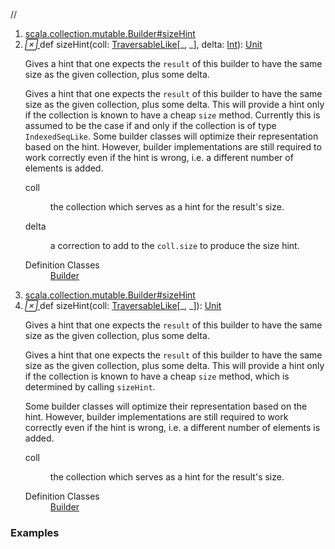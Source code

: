 //
<ol>
<li><a href="https://www.scala-lang.org/api/2.12.3/scala/collection/mutable/ArrayBuffer.html#sizeHint(coll:scala.collection.TraversableLike[_,_],delta:Int):Unit">scala.collection.mutable.Builder#sizeHint</a></li>
<li name="scala.collection.mutable.Builder#sizeHint" visbl="pub" class="indented0 " data-isabs="false" fullcomment="yes" group="Ungrouped"> <a id="sizeHint(coll:scala.collection.TraversableLike[_,_],delta:Int):Unit"></a><a id="sizeHint(TraversableLike[_,_],Int):Unit"></a> <span class="permalink"> <a href="../../../scala/collection/mutable/ArrayBuffer.html#sizeHint(coll:scala.collection.TraversableLike[_,_],delta:Int):Unit" title="Permalink"> <i class="material-icons"></i> </a> </span> <span class="modifier_kind"> <span class="modifier"></span> <span class="kind">def</span> </span> <span class="symbol"> <span class="name">sizeHint</span><span class="params">(<span name="coll">coll: <a href="../TraversableLike.html" class="extype" name="scala.collection.TraversableLike">TraversableLike</a>[_, _]</span>, <span name="delta">delta: <a href="../../Int.html" class="extype" name="scala.Int">Int</a></span>)</span><span class="result">: <a href="../../Unit.html" class="extype" name="scala.Unit">Unit</a></span> </span> <p class="shortcomment cmt">Gives a hint that one expects the <code>result</code> of this builder to have the same size as the given collection, plus some delta.</p>
 <div class="fullcomment">
  <div class="comment cmt">
   <p>Gives a hint that one expects the <code>result</code> of this builder to have the same size as the given collection, plus some delta. This will provide a hint only if the collection is known to have a cheap <code>size</code> method. Currently this is assumed to be the case if and only if the collection is of type <code>IndexedSeqLike</code>. Some builder classes will optimize their representation based on the hint. However, builder implementations are still required to work correctly even if the hint is wrong, i.e. a different number of elements is added. </p>
  </div>
  <dl class="paramcmts block">
   <dt class="param">
    coll
   </dt>
   <dd class="cmt">
    <p>the collection which serves as a hint for the result's size.</p>
   </dd>
   <dt class="param">
    delta
   </dt>
   <dd class="cmt">
    <p>a correction to add to the <code>coll.size</code> to produce the size hint.</p>
   </dd>
  </dl>
  <dl class="attributes block"> 
   <dt>
    Definition Classes
   </dt>
   <dd>
    <a href="Builder.html" class="extype" name="scala.collection.mutable.Builder">Builder</a>
   </dd>
  </dl>
 </div> </li>
        

<li><a href="https://www.scala-lang.org/api/2.12.3/scala/collection/mutable/ArrayBuffer.html#sizeHint(coll:scala.collection.TraversableLike[_,_]):Unit">scala.collection.mutable.Builder#sizeHint</a></li>
<li name="scala.collection.mutable.Builder#sizeHint" visbl="pub" class="indented0 " data-isabs="false" fullcomment="yes" group="Ungrouped"> <a id="sizeHint(coll:scala.collection.TraversableLike[_,_]):Unit"></a><a id="sizeHint(TraversableLike[_,_]):Unit"></a> <span class="permalink"> <a href="../../../scala/collection/mutable/ArrayBuffer.html#sizeHint(coll:scala.collection.TraversableLike[_,_]):Unit" title="Permalink"> <i class="material-icons"></i> </a> </span> <span class="modifier_kind"> <span class="modifier"></span> <span class="kind">def</span> </span> <span class="symbol"> <span class="name">sizeHint</span><span class="params">(<span name="coll">coll: <a href="../TraversableLike.html" class="extype" name="scala.collection.TraversableLike">TraversableLike</a>[_, _]</span>)</span><span class="result">: <a href="../../Unit.html" class="extype" name="scala.Unit">Unit</a></span> </span> <p class="shortcomment cmt">Gives a hint that one expects the <code>result</code> of this builder to have the same size as the given collection, plus some delta.</p>
 <div class="fullcomment">
  <div class="comment cmt">
   <p>Gives a hint that one expects the <code>result</code> of this builder to have the same size as the given collection, plus some delta. This will provide a hint only if the collection is known to have a cheap <code>size</code> method, which is determined by calling <code>sizeHint</code>.</p>
   <p> Some builder classes will optimize their representation based on the hint. However, builder implementations are still required to work correctly even if the hint is wrong, i.e. a different number of elements is added. </p>
  </div>
  <dl class="paramcmts block">
   <dt class="param">
    coll
   </dt>
   <dd class="cmt">
    <p>the collection which serves as a hint for the result's size.</p>
   </dd>
  </dl>
  <dl class="attributes block"> 
   <dt>
    Definition Classes
   </dt>
   <dd>
    <a href="Builder.html" class="extype" name="scala.collection.mutable.Builder">Builder</a>
   </dd>
  </dl>
 </div> </li>
        </ol>


### Examples



